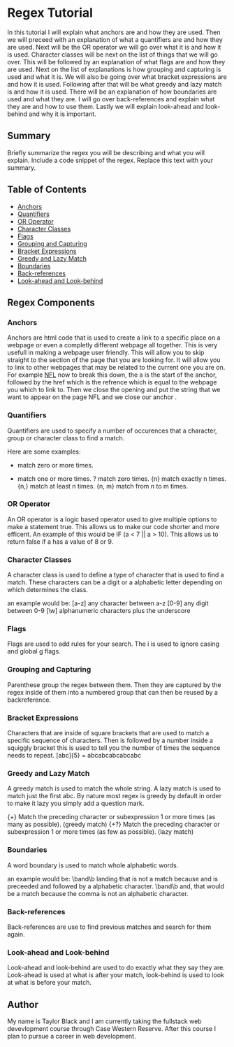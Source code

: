 # Regex Tutorial

In this tutorial I will explain what anchors are and how they are used. Then we will preceed with an explanation of what a quantifiers are and how they are used. Next will be the OR operator we will go over what it is and how it is used. Character classes will be next on the list of things that we will go over. This will be followed by an explanation of what flags are and how they are used. Next on the list of explanations is how grouping and capturing is used and what it is. We will also be going over what bracket expressions are and how it is used. Following after that will be what greedy and lazy match is and how it is used. There will be an explanation of how boundaries are used and what they are. I will go over back-references and explain what they are and how to use them. Lastly we will explain look-ahead and look-behind and why it is important.

## Summary

Briefly summarize the regex you will be describing and what you will explain. Include a code snippet of the regex. Replace this text with your summary.

## Table of Contents

- [Anchors](#anchors)
- [Quantifiers](#quantifiers)
- [OR Operator](#or-operator)
- [Character Classes](#character-classes)
- [Flags](#flags)
- [Grouping and Capturing](#grouping-and-capturing)
- [Bracket Expressions](#bracket-expressions)
- [Greedy and Lazy Match](#greedy-and-lazy-match)
- [Boundaries](#boundaries)
- [Back-references](#back-references)
- [Look-ahead and Look-behind](#look-ahead-and-look-behind)

## Regex Components

### Anchors
Anchors are html code that is used to create a link to a specific place on a webpage or even a completly different webpage all together. This is very usefull in making a webpage user friendly. This will allow you to skip straight to the section of the page that you are looking for. It will allow you to link to other webpages that may be related to the current one you are on. For example <a href="https://www.nfl.com">NFL</a> now to break this down, the a is the start of the anchor, followed by the href which is the refrence which is equal to the webpage you which to link to. Then we close the opening and put the string that we want to appear on the page NFL and we close our anchor </a>.
### Quantifiers
Quantifiers are used to specify a number of occurences that a character, group or character class to find a match.

Here are some examples:
* match zero or more times.
+ match one or more times.
? match zero times.
{n} match exactly n times.
{n,} match at least n times.
{n, m} match from n to m times.
### OR Operator
An OR operator is a logic based operator used to give multiple options to make a statement true. This allows us to make our code shorter and more efficent.
An example of this would be IF (a < 7 || a > 10). This allows us to return false if a has a value of 8 or 9. 
### Character Classes
A character class is used to define a type of character that is used to find a match. These characters can be a digit or a alphabetic letter depending on which determines the class.

an example would be: 
[a-z] any character between a-z
[0-9] any digit between 0-9
[\w] alphanumeric characters plus the underscore
### Flags
Flags are used to add rules for your search. The i is used to ignore casing and global g flags.
### Grouping and Capturing
Parenthese group the regex between them. Then they are captured by the regex inside of them into a numbered group that can then be reused by a backreference.
### Bracket Expressions
Characters that are inside of square brackets that are used to match a specific sequence of characters. Then is followed by a number inside a squiggly bracket this is used to tell you the number of times the sequence needs to repeat. [abc]{5} = abcabcabcabcabc
### Greedy and Lazy Match
A greedy match is used to match the whole string. A lazy match is used to match just the first abc. By nature most regex is greedy by default in order to make it lazy you simply add a question mark.

{+} Match the preceding character or subexpression 1 or more times (as many as possible). (greedy match)
{+?} Match the preceding character or subexpression 1 or more times (as few as possible). (lazy match) 
### Boundaries
A word boundary is used to match whole alphabetic words. 

an example would be:
\band\b  landing  that is not a match because and is preceeded and followed by a alphabetic character.
\band\b  and,  that would be a match because the comma is not an alphabetic character. 
### Back-references
Back-references are use to find previous matches and search for them again.
### Look-ahead and Look-behind
Look-ahead and look-behind are used to do exactly what they say they are. Look-ahead is used at what is after your match, look-behind is used to look at what is before your match.
## Author

My name is Taylor Black and I am currently taking the fullstack web devevlopment course through Case Western Reserve. After this course I plan to pursue a career in web development.
